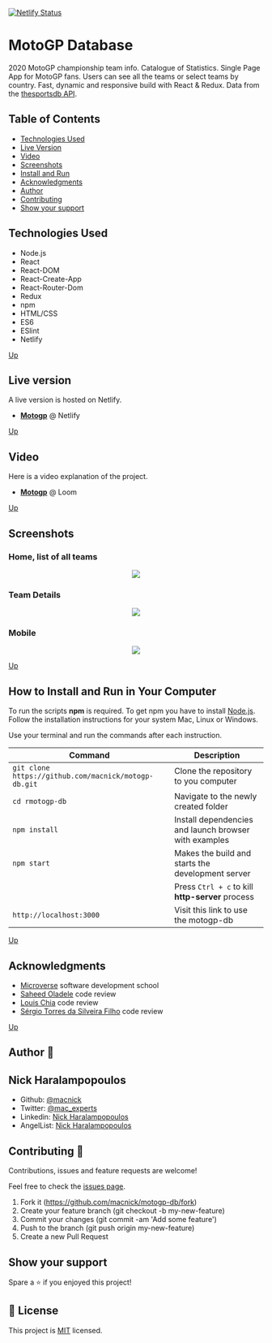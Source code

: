 [![Netlify Status](https://api.netlify.com/api/v1/badges/d1299b7f-7200-4245-a14c-ae688bafeaf8/deploy-status)](https://app.netlify.com/sites/motogp-macnick/deploys)

# MotoGP Database

2020 MotoGP championship team info. Catalogue of Statistics. Single Page App for MotoGP fans. Users can see all the teams or select teams by country. Fast, dynamic and responsive build with React & Redux. Data from the [thesportsdb API](https://www.thesportsdb.com/).

## Table of Contents

- [Technologies Used](#Technologies-Used)
- [Live Version](#Live-version)
- [Video](#Video)
- [Screenshots](#Screenshots)
- [Install and Run](#How-to-Install-and-Run-in-Your-Computer)
- [Acknowledgments](#Acknowledgments)
- [Author](#Author)
- [Contributing](#Contributing)
- [Show your support](#Show-your-support)

## Technologies Used

- Node.js
- React
- React-DOM
- React-Create-App
- React-Router-Dom
- Redux
- npm
- HTML/CSS
- ES6
- ESlint
- Netlify

[Up](#Table-of-Contents)

## Live version

A live version is hosted on Netlify.

- [**Motogp**](https://motogp-macnick.netlify.app/) @ Netlify

[Up](#Table-of-Contents)

## Video

Here is a video explanation of the project.

- [**Motogp**](https://www.loom.com/share/1d4c318ce48a43bcac3e2f1e5590911f) @ Loom

[Up](#Table-of-Contents)

## Screenshots

### Home, list of all teams

<p align="center">
<img src="src/assets/img/screenshot1.png">
</p>

### Team Details

<p align="center">
<img src="src/assets/img/screenshot2.png">
</p>

### Mobile

<p align="center">
<img src="src/assets/img/screenshot3.png">
</p>

[Up](#Table-of-Contents)

## How to Install and Run in Your Computer

To run the scripts **npm** is required. To get npm you have to install [Node.js](https://nodejs.org). Follow the installation instructions for your system Mac, Linux or Windows.

Use your terminal and run the commands after each instruction.

| Command                                              | Description                                           |
| ---------------------------------------------------- | ----------------------------------------------------- |
| `git clone https://github.com/macnick/motogp-db.git` | Clone the repository to you computer                  |
| `cd rmotogp-db`                                      | Navigate to the newly created folder                  |
| `npm install`                                        | Install dependencies and launch browser with examples |
| `npm start`                                          | Makes the build and starts the development server     |
|                                                      | Press `Ctrl + c` to kill **http-server** process      |
| `http://localhost:3000`                              | Visit this link to use the motogp-db                  |

[Up](#Table-of-Contents)

## Acknowledgments

- [Microverse](https://www.microverse.org) software development school
- [Saheed Oladele](https://github.com/suretrust) code review
- [Louis Chia](https://github.com/shloch) code review
- [Sérgio Torres da Silveira Filho](https://github.com/Torres-ssf) code review

[Up](#Table-of-Contents)

## Author 👤

## Nick Haralampopoulos

- Github: [@macnick](https://github.com/macnick)
- Twitter: [@mac_experts](https://twitter.com/mac_experts)
- Linkedin: [Nick Haralampopoulos](https://www.linkedin.com/in/nick-haralampopoulos/)
- AngelList: [Nick Haralampopoulos](https://angel.co/u/nick-haralampopoulos)

## Contributing 🤝 

Contributions, issues and feature requests are welcome!

Feel free to check the [issues page](https://github.com/macnick/motogp-db/issues).

1. Fork it (https://github.com/macnick/motogp-db/fork)
2. Create your feature branch (git checkout -b my-new-feature)
3. Commit your changes (git commit -am 'Add some feature')
4. Push to the branch (git push origin my-new-feature)
5. Create a new Pull Request

## Show your support

Spare a ⭐️ if you enjoyed this project!

## 📝 License

This project is [MIT](lic.url) licensed.
